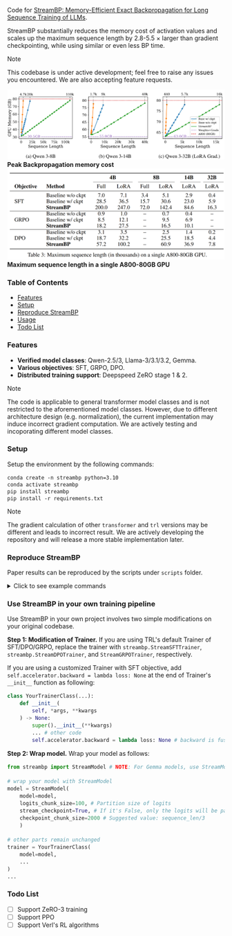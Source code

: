 Code for [StreamBP: Memory-Efficient Exact Backpropagation for Long Sequence Training of LLMs](https://arxiv.org/abs/2506.03077).

StreamBP substantially reduces the memory cost of activation values and scales up the maximum sequence length by 2.8-5.5 $\times$ larger than gradient checkpointing, while using similar or even less BP time.

> [!NOTE]
> This codebase is under active development; feel free to raise any issues you encountered. We are also accepting feature requests.

![](figures/bp_memory.png)
**Peak Backpropagation memory cost**
![](figures/maximum_seqlen.png)
**Maximum sequence length in a single A800-80GB GPU**

### Table of Contents
- [Features](#features)
- [Setup](#setup)
- [Reproduce StreamBP](#reproduce-streambp)
- [Usage](#use-streambp-in-your-own-training-pipeline)
- [Todo List](#todo-list)

### Features
* **Verified model classes**: Qwen-2.5/3, Llama-3/3.1/3.2, Gemma.
* **Various objectives**: SFT, GRPO, DPO.
* **Distributed training support**: Deepspeed ZeRO stage 1 & 2.
> [!NOTE]
> The code is applicable to general transformer model classes and is not restricted to the aforementioned model classes. However, due to different architecture design (e.g. normalization), the current implementation may induce incorrect gradient computation. We are actively testing and incoporating different model classes.

### Setup
Setup the environment by the following commands:
```
conda create -n streambp python=3.10
conda activate streambp
pip install streambp
pip install -r requirements.txt
```
> [!NOTE]
> The gradient calculation of other `transformer` and `trl` versions may be different and leads to incorrect result. We are actively developing the repository and will release a more stable implementation later.

### Reproduce StreamBP
Paper results can be reproduced by the scripts under `scripts` folder.

<details><summary>Click to see example commands</summary>

<!-- Follow the following commands to reproduce the paper's result in BP and maximum sequence length. -->
**Example commands for BP, SFT, DPO, and GRPO**
```bash
export CUDA_VISIBLE_DEVICES=0

#Test BP's memory and time cost
python scripts/test_bp.py --mode stream --seq_len 15000 --chunk_size 5000 --model_name Qwen/Qwen3-8B # StreamBP
python scripts/test_bp.py --mode base --seq_len 15000 --model_name Qwen/Qwen3-8B # Gradient checkpointing

#Test SFT's memory and time cost
python scripts/test_sft.py --mode stream --seq_len 15000 --chunk_size 5000 --model_name Qwen/Qwen3-8B # StreamBP
python scripts/test_sft.py --mode base --seq_len 15000 --model_name Qwen/Qwen3-8B # Gradient checkpointing

#Test DPO's memory and time cost
python scripts/test_dpo.py --mode stream --seq_len 15000 --chunk_size 5000 --model_name Qwen/Qwen3-8B # StreamBP
python scripts/test_dpo.py --mode base --seq_len 15000 --model_name Qwen/Qwen3-8B # Gradient checkpointing

#Test GRPO's memory and time cost
python scripts/test_grpo.py --mode stream --seq_len 15000 --chunk_size 5000 --model_name Qwen/Qwen3-8B # StreamBP
python scripts/test_grpo.py --mode base --seq_len 15000 --model_name Qwen/Qwen3-8B # Gradient checkpointing
```
**Note:** The above experiments should be run on a single GPU (i.e. `export CUDA_VISIBLE_DEVICES=0`). Otherwise, one may encounter unexpected errors.

**Example command for ZeRO-2:**
```bash
export CUDA_VISIBLE_DEVICES=0,1,2,3
deepspeed scripts/test_zero.py --mode stream --seq_len 30000 --zero_stage 2 --model_name Qwen/Qwen3-8B # StreamBP
deepspeed scripts/test_zero.py --mode stream --seq_len 30000 --zero_stage 2 --model_name Qwen/Qwen3-8B # Gradient checkpointing
```
</details>

### Use StreamBP in your own training pipeline
Use StreamBP in your own project involves two simple modifications on your original codebase.

**Step 1: Modification of Trainer.** If you are using TRL's default Trainer of SFT/DPO/GRPO, replace the trainer with `streambp.StreamSFTTrainer`, `streambp.StreamDPOTrainer`, and `StreamGRPOTrainer`, respectively.

If you are using a customized Trainer with SFT objective, add `self.accelerator.backward = lambda loss: None` at the end of Trainer's `__init__` function as following:
```python
class YourTrainerClass(...):
    def __init__(
        self, *args, **kwargs
    ) -> None:
        super().__init__(**kwargs)
        ... # other code
        self.accelerator.backward = lambda loss: None # backward is fused with forward, no need to call accelerator.backward
```

**Step 2: Wrap model.** Wrap your model as follows:

```python
from streambp import StreamModel # NOTE: For Gemma models, use StreamModelForGemma

# wrap your model with StreamModel
model = StreamModel(
    model=model,
    logits_chunk_size=100, # Partition size of logits
    stream_checkpoint=True, # If it's False, only the logits will be partitioned
    checkpoint_chunk_size=2000 # Suggested value: sequence_len/3
    )

# other parts remain unchanged
trainer = YourTrainerClass(
    model=model,
    ...
)
...
```

### Todo List
- [ ] Support ZeRO-3 training
- [ ] Support PPO
- [ ] Support Verl's RL algorithms